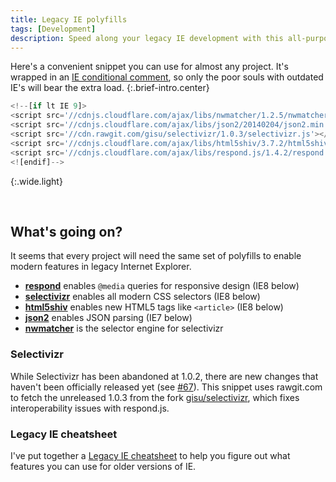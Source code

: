 ```yaml
---
title: Legacy IE polyfills
tags: [Development]
description: Speed along your legacy IE development with this all-purpose 7-line snippet.
---
```


Here's a convenient snippet you can use for almost any project. It's wrapped in an [IE conditional comment][concom], so only the poor souls with outdated IE's will bear the extra load.
{:.brief-intro.center}

```js
<!--[if lt IE 9]>
<script src='//cdnjs.cloudflare.com/ajax/libs/nwmatcher/1.2.5/nwmatcher.min.js'></script>
<script src='//cdnjs.cloudflare.com/ajax/libs/json2/20140204/json2.min.js'></script>
<script src='//cdn.rawgit.com/gisu/selectivizr/1.0.3/selectivizr.js'></script>
<script src='//cdnjs.cloudflare.com/ajax/libs/html5shiv/3.7.2/html5shiv.min.js'></script>
<script src='//cdnjs.cloudflare.com/ajax/libs/respond.js/1.4.2/respond.js'></script>
<![endif]--> 
```
{:.wide.light}

<br>

## What's going on?

It seems that every project will need the same set of polyfills to enable modern features in legacy Internet Explorer.

 - **[respond]** enables `@media` queries for responsive design (IE8 below)
 - **[selectivizr]** enables all modern CSS selectors (IE8 below)
 - **[html5shiv]** enables new HTML5 tags like `<article>` (IE8 below)
 - **[json2]** enables JSON parsing (IE7 below)
 - **[nwmatcher]** is the selector engine for selectivizr

### Selectivizr
While Selectivizr has been abandoned at 1.0.2, there are new changes that haven't been officially released yet (see [#67](https://github.com/keithclark/selectivizr/issues/67)). This snippet uses rawgit.com to fetch the unreleased 1.0.3 from the fork [gisu/selectivizr](https://github.com/gisu/selectivizr), which fixes interoperability issues with respond.js.

### Legacy IE cheatsheet
I've put together a [Legacy IE cheatsheet](http://ricostacruz.com/cheatsheets/ie.html) to help you figure out what features you can use for older versions of IE.

[html5shiv]: https://code.google.com/p/html5shiv/
[json2]: https://github.com/douglascrockford/JSON-js
[respond]: https://github.com/scottjehl/Respond
[selectivizr]: http://selectivizr.com/
[concom]: http://www.quirksmode.org/css/condcom.html
[NWmatcher]: http://javascript.nwbox.com/NWMatcher/
